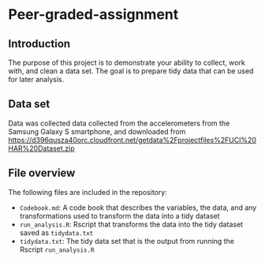 # Peer-graded-assignment

## Introduction
The purpose of this project is to demonstrate your ability to collect, work with, and clean a data set. The goal is to prepare tidy data that can be used for later analysis. 

## Data set
Data was collected data collected from the accelerometers from the Samsung Galaxy S smartphone, and downloaded from https://d396qusza40orc.cloudfront.net/getdata%2Fprojectfiles%2FUCI%20HAR%20Dataset.zip

## File overview
The following files are included in the repository:

- `Codebook.md`: A code book that describes the variables, the data, and any transformations used to transform the data into a tidy dataset
- `run_analysis.R`: Rscript that transforms the data  into the tidy dataset saved as `tidydata.txt`
- `tidydata.txt`: The tidy data set that is the output from running the Rscript `run_analysis.R` 
